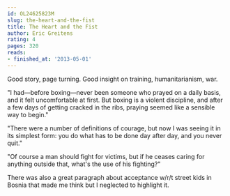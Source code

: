 ```yaml
---
id: OL24625823M
slug: the-heart-and-the-fist
title: The Heart and the Fist
author: Eric Greitens
rating: 4
pages: 320
reads:
- finished_at: '2013-05-01'
---
```

Good story, page turning. Good insight on training, humanitarianism, war.

"I had—before boxing—never been someone who prayed on a daily basis, and it felt uncomfortable at first. But boxing is a violent discipline, and after a few days of getting cracked in the ribs, praying seemed like a sensible way to begin."

"There were a number of definitions of courage, but now I was seeing it in its simplest form: you do what has to be done day after day, and you never quit."

"Of course a man should fight for victims, but if he ceases caring for anything outside that, what's the use of his fighting?"

There was also a great paragraph about acceptance w/r/t street kids in Bosnia that made me think but I neglected to highlight it.
